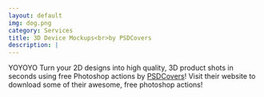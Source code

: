 ```yaml
---
layout: default
img: dog.png
category: Services
title: 3D Device Mockups<br>by PSDCovers
description: |
---
```

  YOYOYO
  Turn your 2D designs into high quality, 3D
  product shots in seconds using free Photoshop actions by [PSDCovers](http://www.psdcovers.com/)! Visit
  their website to download some of their awesome, free photoshop actions!
